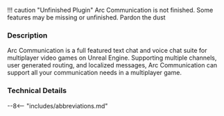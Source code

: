 !!! caution "Unfinished Plugin"
    Arc Communication is not finished.  Some features may be missing or unfinished.  Pardon the dust

### Description

Arc Communication is a full featured text chat and voice chat suite for multiplayer video games on Unreal Engine.  Supporting multiple channels, user generated routing, and localized messages, Arc Communication can support all your communication needs in a multiplayer game.

### Technical Details

--8<-- "includes/abbreviations.md"